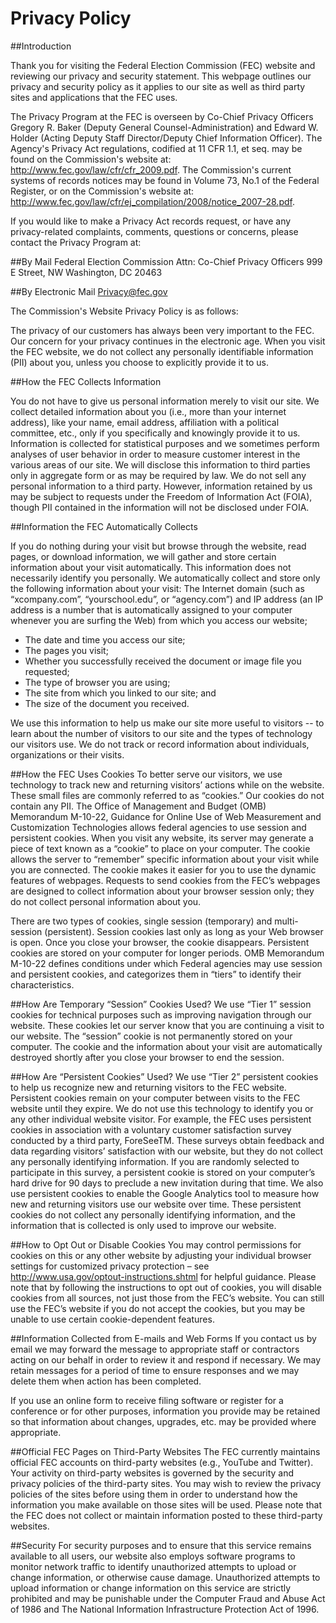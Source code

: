 # Privacy Policy

##Introduction

Thank you for visiting the Federal Election Commission (FEC) website and reviewing our privacy and security statement. This webpage outlines our privacy and security policy as it applies to our site as well as third party sites and applications that the FEC uses. 

The Privacy Program at the FEC is overseen by Co-Chief Privacy Officers Gregory R. Baker (Deputy General Counsel-Administration) and Edward W. Holder (Acting Deputy Staff Director/Deputy Chief Information Officer). The Agency's Privacy Act regulations, codified at 11 CFR 1.1, et seq. may be found on the Commission's website at: http://www.fec.gov/law/cfr/cfr_2009.pdf. The Commission's current systems of records notices may be found in Volume 73, No.1 of the Federal Register, or on the Commission's website at: http://www.fec.gov/law/cfr/ej_compilation/2008/notice_2007-28.pdf.

If you would like to make a Privacy Act records request, or have any privacy-related complaints, comments, questions or concerns, please contact the Privacy Program at:

##By Mail
Federal Election Commission
Attn: Co-Chief Privacy Officers
999 E Street, NW
Washington, DC 20463

##By Electronic Mail
Privacy@fec.gov

The Commission's Website Privacy Policy is as follows:

The privacy of our customers has always been very important to the FEC. Our concern for your privacy continues in the electronic age.  When you visit the FEC website, we do not collect any personally identifiable information (PII) about you, unless you choose to explicitly provide it to us.

##How the FEC Collects Information

You do not have to give us personal information merely to visit our site.  We collect detailed information about you (i.e., more than your internet address), like your name, email address, affiliation with a political committee, etc., only if you specifically and knowingly provide it to us. Information is collected for statistical purposes and we sometimes perform analyses of user behavior in order to measure customer interest in the various areas of our site. We will disclose this information to third parties only in aggregate form or as may be required by law. We do not sell any personal information to a third party. However, information retained by us may be subject to requests under the Freedom of Information Act (FOIA), though PII contained in the information will not be disclosed under FOIA.

##Information the FEC Automatically Collects

If you do nothing during your visit but browse through the website, read pages, or download information, we will gather and store certain information about your visit automatically. This information does not necessarily identify you personally. We automatically collect and store only the following information about your visit:
The Internet domain (such as “xcompany.com”, “yourschool.edu”, or “agency.com”) and IP address (an IP address is a number that is automatically assigned to your computer whenever you are surfing the Web) from which you access our website;

- The date and time you access our site;
- The pages you visit;
- Whether you successfully received the document or image file you requested;
- The type of browser you are using;
- The site from which you linked to our site; and
- The size of the document you received.

We use this information to help us make our site more useful to visitors -- to learn about the number of visitors to our site and the types of technology our visitors use. We do not track or record information about individuals, organizations or their visits.

##How the FEC Uses Cookies
To better serve our visitors, we use technology to track new and returning visitors’ actions while on the website. These small files are commonly referred to as “cookies.”  Our cookies do not contain any PII.  The Office of Management and Budget (OMB) Memorandum M-10-22, Guidance for Online Use of Web Measurement and Customization Technologies allows federal agencies to use session and persistent cookies.  When you visit any website, its server may generate a piece of text known as a “cookie” to place on your computer. The cookie allows the server to “remember” specific information about your visit while you are connected. The cookie makes it easier for you to use the dynamic features of webpages. Requests to send cookies from the FEC’s webpages are designed to collect information about your browser session only; they do not collect personal information about you.

There are two types of cookies, single session (temporary) and multi-session (persistent). Session cookies last only as long as your Web browser is open. Once you close your browser, the cookie disappears. Persistent cookies are stored on your computer for longer periods.  OMB Memorandum M-10-22 defines conditions under which Federal agencies may use session and persistent cookies, and categorizes them in “tiers” to identify their characteristics.

##How Are Temporary “Session” Cookies Used?
We use “Tier 1” session cookies for technical purposes such as improving navigation through our website. These cookies let our server know that you are continuing a visit to our website. The “session” cookie is not permanently stored on your computer. The cookie and the information about your visit are automatically destroyed shortly after you close your browser to end the session.

##How Are “Persistent Cookies” Used?
We use “Tier 2” persistent cookies to help us recognize new and returning visitors to the FEC website. Persistent cookies remain on your computer between visits to the FEC website until they expire. We do not use this technology to identify you or any other individual website visitor.  For example, the FEC uses persistent cookies in association with a voluntary customer satisfaction survey conducted by a third party, ForeSeeTM. These surveys obtain feedback and data regarding visitors’ satisfaction with our website, but they do not collect any personally identifying information. If you are randomly selected to participate in this survey, a persistent cookie is stored on your computer’s hard drive for 90 days to preclude a new invitation during that time. We also use persistent cookies to enable the Google Analytics tool to measure how new and returning visitors use our website over time. These persistent cookies do not collect any personally identifying information, and the information that is collected is only used to improve our website.

##How to Opt Out or Disable Cookies
You may control permissions for cookies on this or any other website by adjusting your individual browser settings for customized privacy protection – see http://www.usa.gov/optout-instructions.shtml for helpful guidance. Please note that by following the instructions to opt out of cookies, you will disable cookies from all sources, not just those from the FEC’s website.  You can still use the FEC’s website if you do not accept the cookies, but you may be unable to use certain cookie-dependent features.

##Information Collected from E-mails and Web Forms
If you contact us by email we may forward the message to appropriate staff or contractors acting on our behalf in order to review it and respond if necessary.  We may retain messages for a period of time to ensure responses and we may delete them when action has been completed.

If you use an online form to receive filing software or register for a conference or for other purposes, information you provide may be retained so that information about changes, upgrades, etc. may be provided where appropriate.

##Official FEC Pages on Third-Party Websites
The FEC currently maintains official FEC accounts on third-party websites (e.g., YouTube and Twitter).   Your activity on third-party websites is governed by the security and privacy policies of the third-party sites.  You may wish to review the privacy policies of the sites before using them in order to understand how the information you make available on those sites will be used. Please note that the FEC does not collect or maintain information posted to these third-party websites.

##Security
For security purposes and to ensure that this service remains available to all users, our website also employs software programs to monitor network traffic to identify unauthorized attempts to upload or change information, or otherwise cause damage. Unauthorized attempts to upload information or change information on this service are strictly prohibited and may be punishable under the Computer Fraud and Abuse Act of 1986 and The National Information Infrastructure Protection Act of 1996.
